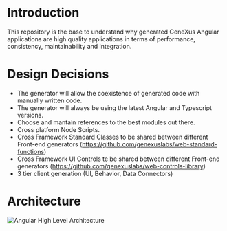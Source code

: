 # Introduction

This repository is the base to understand why generated GeneXus Angular applications are high quality applications in terms of performance, consistency, maintainability and integration.

# Design Decisions

- The generator will allow the coexistence of generated code with manually written code.
- The generator will always be using the latest Angular and Typescript versions.
- Choose and mantain references to the best modules out there.
- Cross platform Node Scripts.
- Cross Framework Standard Classes to be shared between different Front-end generators (https://github.com/genexuslabs/web-standard-functions)
- Cross Framework UI Controls te be shared between different Front-end generators (https://github.com/genexuslabs/web-controls-library)
- 3 tier client generation (UI, Behavior, Data Connectors)

# Architecture 

![Angular High Level Architecture](arquitectureAngular.png)
